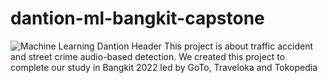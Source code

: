# dantion-ml-bangkit-capstone
![Machine Learning Dantion Header](DANTION.png)
This project is about traffic accident and street crime audio-based detection.
We created this project to complete our study in Bangkit 2022 led by GoTo, Traveloka and Tokopedia
